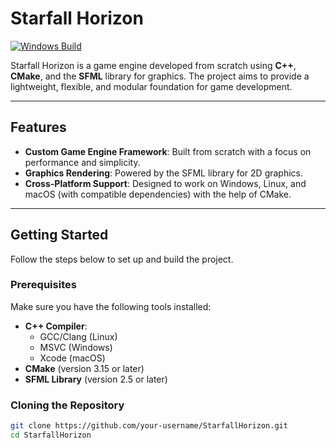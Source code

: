 # Starfall Horizon
[![Windows Build](https://github.com/davidmanu29/starfall-horizon/actions/workflows/cpp.yml/badge.svg?branch=main)](https://github.com/davidmanu29/starfall-horizon/actions/workflows/cpp.yml)

Starfall Horizon is a game engine developed from scratch using **C++**, **CMake**, and the **SFML** library for graphics. The project aims to provide a lightweight, flexible, and modular foundation for game development.

---

## Features

- **Custom Game Engine Framework**: Built from scratch with a focus on performance and simplicity.
- **Graphics Rendering**: Powered by the SFML library for 2D graphics.
- **Cross-Platform Support**: Designed to work on Windows, Linux, and macOS (with compatible dependencies) with the help of CMake.

---

## Getting Started

Follow the steps below to set up and build the project.

### Prerequisites

Make sure you have the following tools installed:

- **C++ Compiler**:
  - GCC/Clang (Linux)
  - MSVC (Windows)
  - Xcode (macOS)
- **CMake** (version 3.15 or later)
- **SFML Library** (version 2.5 or later)

### Cloning the Repository

```bash
git clone https://github.com/your-username/StarfallHorizon.git
cd StarfallHorizon
